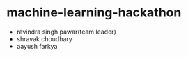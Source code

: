 # machine-learning-hackathon
- ravindra singh pawar(team leader)
- shravak choudhary
- aayush farkya

